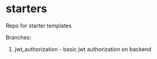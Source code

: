 # starters
Repo for starter templates

Branches:
1. jwt_authorization - basic jwt authorization on backend
